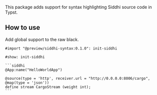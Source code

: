 This package adds support for syntax highlighting Siddhi source code in Typst.

## How to use

Add global support to the raw black.
````typst
#import "@preview/siddhi-syntax:0.1.0": init-siddhi

#show: init-siddhi

```siddhi
@App:name("HelloWorldApp")

@source(type = 'http', receiver.url = "http://0.0.0.0:8006/cargo", @map(type = 'json'))
define stream CargoStream (weight int);
```
````
